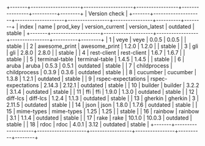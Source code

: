 +-------+--------------------+--------------------+-----------------+----------------+----------+--------+
|                                             Version check                                              |
+-------+--------------------+--------------------+-----------------+----------------+----------+--------+
| index | name               | prod_key           | version_current | version_latest | outdated | stable |
+-------+--------------------+--------------------+-----------------+----------------+----------+--------+
| 1     | veye               | veye               | 0.0.5           | 0.0.5          |          | stable |
| 2     | awesome_print      | awesome_print      | 1.2.0           | 1.2.0          |          | stable |
| 3     | gli                | gli                | 2.8.0           | 2.8.0          |          | stable |
| 4     | rest-client        | rest-client        | 1.6.7           | 1.6.7          |          | stable |
| 5     | terminal-table     | terminal-table     | 1.4.5           | 1.4.5          |          | stable |
| 6     | aruba              | aruba              | 0.5.3           | 0.5.1          | outdated | stable |
| 7     | childprocess       | childprocess       | 0.3.9           | 0.3.6          | outdated | stable |
| 8     | cucumber           | cucumber           | 1.3.8           | 1.2.1          | outdated | stable |
| 9     | rspec-expectations | rspec-expectations | 2.14.3          | 2.12.1         | outdated | stable |
| 10    | builder            | builder            | 3.2.2           | 3.1.4          | outdated | stable |
| 11    | ffi                | ffi                | 1.9.0           | 1.3.0          | outdated | stable |
| 12    | diff-lcs           | diff-lcs           | 1.2.4           | 1.1.3          | outdated | stable |
| 13    | gherkin            | gherkin            | 3               | 2.11.5         | outdated | stable |
| 14    | json               | json               | 1.8.0           | 1.7.6          | outdated | stable |
| 15    | mime-types         | mime-types         | 1.25            | 1.25           |          | stable |
| 16    | rainbow            | rainbow            | 3.1             | 1.1.4          | outdated | stable |
| 17    | rake               | rake               | 10.1.0          | 10.0.3         | outdated | stable |
| 18    | rdoc               | rdoc               | 4.0.1           | 3.12           | outdated | stable |
+-------+--------------------+--------------------+-----------------+----------------+----------+--------+
